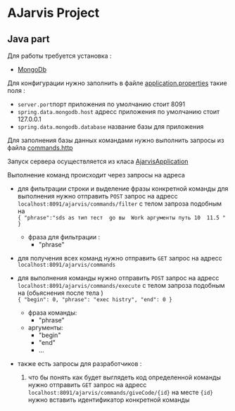# AJarvis Project
## Java part

Для работы  требуется установка :
- [MongoDb](https://www.mongodb.com/)

Для конфигурации нужно заполнить в  файле [application.properties](https://github.com/SharkSashkaBestDev/ajarvis/blob/feature/Aj-33/actions/src/main/resources/application.properties) такие поля : <br>
- `server.port`порт приложения  по умолчанию стоит 8091
- `spring.data.mongodb.host`  адресс приложения по умолчанию стоит 127.0.0.1
- `spring.data.mongodb.database` название базы для приложения

Для заполнения базы данных командами нужно выполнить запросы из файла [commands.http](https://github.com/SharkSashkaBestDev/ajarvis/blob/feature/Aj-33/actions/src/main/java/com/asoft/ajarvis/actions/enities/commands.http)  <br>


Запуск сервера осуществляется из класа [AjarvisApplication](https://github.com/SharkSashkaBestDev/ajarvis/blob/feature/Aj-33/actions/src/main/java/com/asoft/ajarvis/actions/AjarvisApplication.java)

Выполнение команд происходит через запросы на адреса 
 * для фильтрации строки и выделение фразы конкретной команды для выполнения нужно отправить 
    `POST` запрос на адресс `localhost:8091/ajarvis/commands/filter` с телом запроза подобным на  <br> 
 `{
   	"phrase":"sds as тип тест  go вы  Work аргументы путь 10  11.5 "
   }`
  
    
    - фраза для фильтрации :
        - "phrase"
    
* для получения всех команд  нужно отправить 
    `GET` запрос на адресс `localhost:8091/ajarvis/commands` 
    
* для  выполнения команды  нужно отправить 
    `POST` запрос на адресс `localhost:8091/ajarvis/commands/execute` с телом запроза подобным на (обьяснения после тела ) <br> 
 `{
      "begin": 0,
      "phrase": "exec histry",
      "end": 0
  }`
  
    
    - фраза команды:
        - "phrase"
    - аргументы:
        - "begin"
        - "end"
        - ...
       
* также есть запросы для разработчиков :<br>
    1. что бы понять как будет выглядеть код определенной команды 
        нужно отправить `GET` запрос на адресс `localhost:8091/ajarvis/commands/giveCode/{id}` 
        на месте `{id}` нужно вставить идентификатор конкретной команды
        


